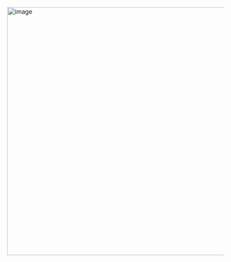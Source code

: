 <img width="1188" height="579" alt="image" src="https://github.com/user-attachments/assets/faf58dd9-b91a-4153-ae6d-b1c4964f3e59" />
